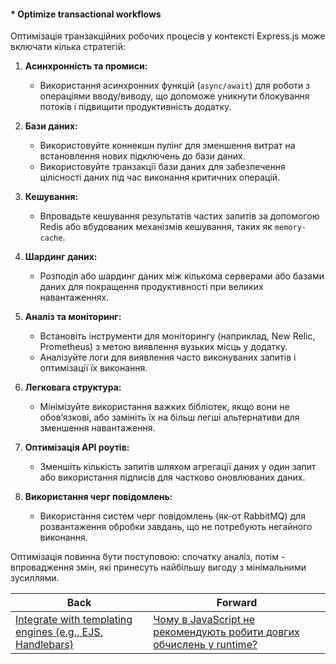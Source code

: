 #### * Optimize transactional workflows

Оптимізація транзакційних робочих процесів у контексті Express.js може включати кілька стратегій:

1. **Асинхронність та промиси:**
   - Використання асинхронних функцій (`async/await`) для роботи з операціями вводу/виводу, що допоможе уникнути блокування потоків і підвищити продуктивність додатку.

2. **Бази даних:**
   - Використовуйте коннекшн пулінг для зменшення витрат на встановлення нових підключень до бази даних.
   - Використовуйте транзакції бази даних для забезпечення цілісності даних під час виконання критичних операцій.

3. **Кешування:**
   - Впровадьте кешування результатів частих запитів за допомогою Redis або вбудованих механізмів кешування, таких як `memory-cache`.

4. **Шардинг даних:**
   - Розподіл або шардинг даних між кількома серверами або базами даних для покращення продуктивності при великих навантаженнях.

5. **Аналіз та моніторинг:**
   - Встановіть інструменти для моніторингу (наприклад, New Relic, Prometheus) з метою виявлення вузьких місць у додатку.
   - Аналізуйте логи для виявлення часто виконуваних запитів і оптимізації їх виконання.

6. **Легковага структура:**
   - Мінімізуйте використання важких бібліотек, якщо вони не обов’язкові, або замініть їх на більш легші альтернативи для зменшення навантаження.

7. **Оптимізація API роутів:**
   - Зменшіть кількість запитів шляхом агрегації даних у один запит або використання підписів для частково оновлюваних даних.

8. **Використання черг повідомлень:**
   - Використання систем черг повідомлень (як-от RabbitMQ) для розвантаження обробки завдань, що не потребують негайного виконання.

Оптимізація повинна бути поступовою: спочатку аналіз, потім - впровадження змін, які принесуть найбільшу вигоду з мінімальними зусиллями.

| Back | Forward |
|---|---|
| [Integrate with templating engines (e.g., EJS, Handlebars)](/ua/middle/expressjs/integrate-with-templating-engines.md)  | [Чому в JavaScript не рекомендують робити довгих обчислень у runtime?](/ua/middle/javascript/99-why-are-long-computations-discouraged-in-javascript-runtime.md) |